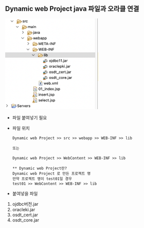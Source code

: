 ## Dynamic web Project java 파일과 오라클 연결
<img src="https://github.com/hyeah0/SmartWeb_Contents_WebApplication_developer_class/blob/main/0_MacSet/image/jsp_oracle.png" width="60%">

- 파일 붙여넣기 필요

- 파일 위치

  ```
  Dynamic web Project >> src >> webapp >> WEB-INF >> lib

  또는

  Dynamic web Project >> WebContent >> WEB-INF >> lib

  ** Dynamic web Project란?
  Dynamic web Project 로 만든 프로젝트 명
  만약 프로젝트 명이 test01일 경우
  test01 >> WebContent >> WEB-INF >> lib
  ```

- 붙여넣을 파일

1. ojdbc버전.jar
2. oracleki.jar
3. osdt_cert.jar
4. osdt_core.jar
